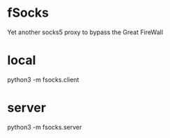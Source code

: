 fSocks
===

Yet another socks5 proxy to bypass the Great FireWall

# local

python3 -m fsocks.client

# server

python3 -m fsocks.server
